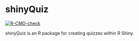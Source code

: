 # shinyQuiz

<!-- badges: start -->
[![R-CMD-check](https://github.com/joemarlo/shinyQuiz/actions/workflows/R-CMD-check.yaml/badge.svg)](https://github.com/joemarlo/shinyQuiz/actions/workflows/R-CMD-check.yaml)
<!-- badges: end -->

shinyQuiz is an R package for creating quizzes within R Shiny.
